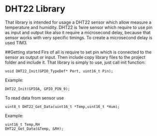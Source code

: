 # DHT22 Library
That library is intended for usage a DHT22 sensor which allow measure a temperature and humidity. DHT22 is
1wire sensor which require to use pin as input and output like also it require a microsecond delay, because that sensor works
with very specific timings. To create a microsecond delay is used TIM3. 

##Getting started
Firs of all is require to set pin which is connected to the sensor as output or input. Then include copy library files
to the project folder and include it. That library is simply to use, just call init function:
```
void DHT22_Init(GPIO_TypeDef* Port, uint16_t Pin);
```
Example:
```
DHT22_Init(GPIOA, GPIO_PIN_9);
```
To read data from sensor use
```
uint8_t DHT22_Get_Data(uint16_t *Temp,uint16_t *Hum);
```
Example:
```
uint16_t Temp,RH
DHT22_Get_Data(&Temp, &RH);
```

